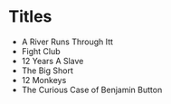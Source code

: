 # Titles

* A River Runs Through Itt
* Fight Club
* 12 Years A Slave
* The Big Short
* 12 Monkeys
* The Curious Case of Benjamin Button

